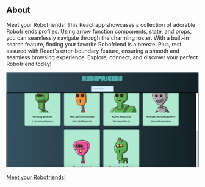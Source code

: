 ## About

Meet your Robofriends! This React app showcases a collection of adorable Robofriends profiles. Using arrow function components, state, and props, you can seamlessly navigate through the charming roster. With a built-in search feature, finding your favorite Robofriend is a breeze. Plus, rest assured with React's error-boundary feature, ensuring a smooth and seamless browsing experience. Explore, connect, and discover your perfect Robofriend today!

![Alt text](/src/assets/robofriends.png 'RoboFriends')

[Meet your Robofriends!](https://huongnguyen1709.github.io/robofriends/)
